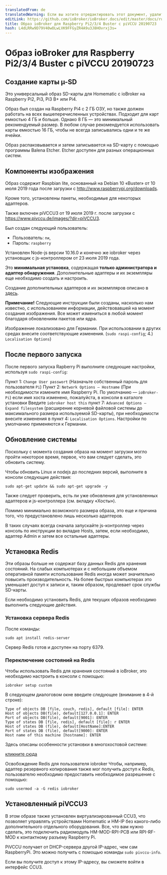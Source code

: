 ```yaml
---
translatedFrom: de
translatedWarning: Если вы хотите отредактировать этот документ, удалите поле «translationFrom», в противном случае этот документ будет снова автоматически переведен
editLink: https://github.com/ioBroker/ioBroker.docs/edit/master/docs/ru/downloads/ioBroker_Image_RPi_2-3-4_piVCCU_20190723_buster.md
title: Образ ioBroker для Raspberry Pi2/3/4 Buster с piVCCU 20190723
hash: L4dLRRw9D79V40wOLwLVK9FFGyZR4A9u3J8HOvrxj3s=
---
```

# Образ ioBroker для Raspberry Pi2/3/4 Buster с piVCCU 20190723
## Создание карты µ-SD
Это универсальный образ SD-карты для Homematic с ioBroker на Raspberry Pi2, Pi3, Pi3 B+ или Pi4.

Образ был создан на Raspberry Pi4 с 2 ГБ ОЗУ, но также должен работать на всех вышеперечисленных устройствах. Подходит для карт емкостью 4 ГБ и больше. Однако 8 ГБ — это минимальный рекомендуемый размер. В любом случае рекомендуется использовать карты емкостью 16 ГБ, чтобы не всегда записывались одни и те же ячейки.

Образ распаковывается и затем записывается на SD-карту с помощью программы Balena Etcher. Etcher доступен для разных операционных систем.

## Компоненты изображения
Образ содержит Raspbian lite, основанный на Debian 10 «Buster» от 10 июля 2019 года после загрузки с http://www.raspberrypi.org/downloads.

Кроме того, установлены пакеты, необходимые для некоторых адаптеров.

Также включен piVCCU3 от 19 июля 2019 г. после загрузки с https://www.pivccu.de/images/?dir=piVCCU3.

Был создан следующий пользователь:

* Пользователь: `пи`,
* Пароль: `raspberry`

Установлен Node-js версии 10.16.0 и конечно же iobroker через установщик с js-контроллером от 23 июля 2019 года.

Это **минимальная установка**, содержащая **только администратора и адаптер обнаружения**. Дополнительные адаптеры и их экземпляры еще необходимо создать и настроить.

Создание дополнительных адаптеров и их экземпляров описано в [здесь](/tutorial/adapter.md).

**Примечание!** Следующие инструкции были созданы, насколько нам известно, с использованием информации, действовавшей на момент создания изображения. Все может измениться в любой момент благодаря обновлениям пакетов или ядра.

Изображение локализовано для Германии. При использовании в других средах внесите соответствующие изменения. (`sudo raspi-config`; 4.) `Localisation Options`)

## После первого запуска
После первого запуска Rapberry Pi выполните следующие настройки, используя `sudo raspi-config`:

Пункт 1: `Change User passwort` (Назначьте собственный пароль для пользователя `Pi`) Пункт 2: `Network Options – Hostname` (При необходимости измените имя Raspberry Pi. По умолчанию — `ioBroker-Pi`) если имя хоста изменено, пожалуйста, в консоли в каталоге установки Введите `iobroker host this` пункт 7: `Advanced Options – Expand filesystem` (расширение корневой файловой системы до максимального размера используемой SD-карты), при необходимости внесите изменения в пункт 4: `Localisation Options`. Настройки по умолчанию применяются к Германии.

## Обновление системы
Поскольку с момента создания образа на момент загрузки могло пройти некоторое время, первое, что вам следует сделать, это обновить систему.

Чтобы обновить Linux и nodejs до последних версий, выполните в консоли следующие действия:

```sudo apt-get update && sudo apt-get upgrade -y```

Также следует проверить, есть ли уже обновления для установленных адаптеров и js-контроллера (см. вкладку «Хосты»).

Помимо минимально возможного размера образа, это еще и причина того, что предустановлено лишь несколько адаптеров.

В таких случаях всегда сначала запускайте js-контроллер через консоль по инструкции во вкладке Hosts, затем, если необходимо, адаптер Admin и затем все остальные адаптеры.

## Установка Redis
Эти образы больше не содержат базу данных Redis для хранения состояний. На слабых компьютерах и с небольшим объемом оперативной памяти использование Redis иногда может значительно повысить производительность. На более быстрых компьютерах это уменьшает доступ к записи и, таким образом, продлевает срок службы SD-карты.

Если необходимо установить Redis, для текущих образов необходимо выполнить следующие действия.

### Установка сервера Redis
После команды:

`sudo apt install redis-server`

Сервер Redis готов и доступен на порту 6379.

### Переключение состояний на Redis
Чтобы использовать Redis для хранения состояний в ioBroker, это необходимо настроить в консоли с помощью:

`iobroker setup custom`

В следующем диалоговом окне введите следующее (внимание в 4-й строке):

```
Type of objects DB [file, couch, redis], default [file]: ENTER
Host of objects DB(file), default[127.0.0.1]: ENTER
Port of objects DB(file), default[9001]: ENTER
Type of states DB [file, redis], default [file]: r ENTER
Host of states DB (file), default[HostName]:ENTER
Port of states DB (file), default[9000]: ENTER
Host name of this machine [hostname]: ENTER
```

Здесь описаны особенности установки в многохостовой системе:

[кликните сюда](config/multihost.md)

Освобождение Redis для пользователя iobroker Чтобы, например, адаптер резервного копирования также мог получить доступ к Redis, пользователю необходимо предоставить необходимое разрешение с помощью:

`sudo usermod -a -G redis iobroker`

## Установленный piVCCU3
В этом образе также установлен виртуализированный CCU3, что позволяет управлять устройствами Homematic и HM-IP без какого-либо дополнительного отдельного оборудования.
Все, что вам нужно сделать, это подключить радиомодуль HM-MOD-RPI-PCB или RPI-RF-MOD к контактному разъему Raspberry Pi.

PiVCCU получает от DHCP-сервера другой IP-адрес, чем сам RaspberryPi. Это можно получить с помощью команды `sudo pivccu-info`.

Если вы получите доступ к этому IP-адресу, вы сможете войти в интерфейс CCU3.